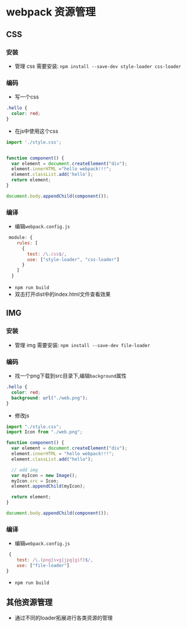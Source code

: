 # webpack 资源管理
## CSS
### 安装
- 管理 css 需要安装: `npm install --save-dev style-loader css-loader` 
### 编码
- 写一个css
```css
.hello {
  color: red;
}
````
- 在js中使用这个css
```js
import './style.css';


function component() {
  var element = document.createElement("div");
  element.innerHTML ="hello webpack!!!";
  element.classList.add('hello');
  return element;
}

document.body.appendChild(component());

```
### 编译
- 编辑`webpack.config.js`
```js
 module: {
    rules: [
      {
        test: /\.css$/,
        use: ["style-loader", "css-loader"]
      }
    ]
  }
```
- `npm run build`
- 双击打开dist中的index.html文件查看效果
## IMG
### 安装
- 管理 img 需要安装:  `npm install --save-dev file-loader`
### 编码
- 找一个png下载到src目录下,编辑`background`属性
```css
.hello {
  color: red;
  background: url("./web.png");
}
```
- 修改js
```js
import "./style.css";
import Icon from "./web.png";

function component() {
  var element = document.createElement("div");
  element.innerHTML = "hello webpack!!!";
  element.classList.add("hello");

  // add img
  var myIcon = new Image();
  myIcon.src = Icon;
  element.appendChild(myIcon);

  return element;
}

document.body.appendChild(component());

```

### 编译
- 编辑`webpack.config.js`
```js
 {
    test: /\.(png|svg|jpg|gif)$/,
    use: ["file-loader"]
}
```
- `npm run build`


## 其他资源管理
- 通过不同的loader拓展进行各类资源的管理